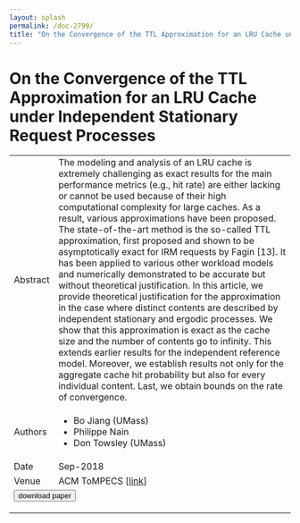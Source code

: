 ```yaml
---
layout: splash
permalink: /doc-2799/
title: "On the Convergence of the TTL Approximation for an LRU Cache under Independent Stationary Request Processes"
---
```


# On the Convergence of the TTL Approximation for an LRU Cache under Independent Stationary Request Processes

<table>
    <tbody>
    <tr>
        <td>Abstract</td>
        <td>The modeling and analysis of an LRU cache is extremely challenging as exact results for the main performance metrics (e.g., hit rate) are either lacking or cannot be used because of their high computational complexity for large caches. As a result, various approximations have been proposed. The state-of-the-art method is the so-called TTL approximation, first proposed and shown to be asymptotically exact for IRM requests by Fagin [13]. It has been applied to various other workload models and numerically demonstrated to be accurate but without theoretical justification. In this article, we provide theoretical justification for the approximation in the case where distinct contents are described by independent stationary and ergodic processes. We show that this approximation is exact as the cache size and the number of contents go to infinity. This extends earlier results for the independent reference model. Moreover, we establish results not only for the aggregate cache hit probability but also for every individual content. Last, we obtain bounds on the rate of convergence.</td>
    </tr>
    <tr>
        <td>Authors</td>
        <td>
            <ul>
                <li>Bo Jiang (UMass)</li>
                <li>Philippe Nain</li>
                <li>Don Towsley (UMass)</li>
            </ul>
        </td>
    </tr>
    <tr>
        <td>Date</td>
        <td>Sep-2018</td>
    </tr>
    <tr>
        <td>Venue</td>
        <td>ACM ToMPECS [<a href="https://dl.acm.org/citation.cfm?id=3239164">link</a>]</td>
    </tr>
        <tr>
            <td colspan="2">
                <form method="get" action="https://ibm.box.com/v/doc-2799-paper">
                    <button type="submit">download paper</button>
                </form>
            </td>
        </tr>
    </tbody>
</table>
